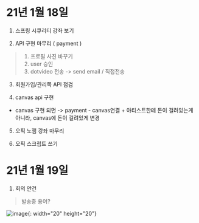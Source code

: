# 21년 1월 18일

1. 스프링 시큐리티 강좌 보기

2. API 구현 마무리 ( payment )

> 1. 프로필 사진 바꾸기
> 2. user 승인
> 3. dotvideo 전송 -> send email / 직접전송

3. 회원가입/관리쪽 API 점검

4. canvas api 구현

* canvas 구현 되면 -> payment - canvas연결 + 아티스트한테 돈이 걸려있는게 아니라, canvas에 돈이 걸려있게 변경

5. 오픽 노잼 강좌 마무리

6. 오픽 스크립트 쓰기

# 21년 1월 19일

1. 회의 안건

> 발송중 용어?

![image](../image/jj.jpg){: width="20" height="20"}